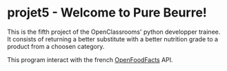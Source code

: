 # projet5 - Welcome to Pure Beurre!

This is the fifth project of the OpenClassrooms' python developper trainee.
It consists of returning a better substitute with a better nutrition grade to a product from a choosen category.

This program interact with the french [OpenFoodFacts](https://fr.openfoodfacts.org) API.